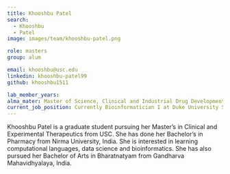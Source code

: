 ```yaml
---
title: Khooshbu Patel
search:
  - Khooshbu 
  - Patel
image: images/team/khooshbu-patel.png

role: masters
group: alum

email: khooshbu@usc.edu
linkedin: khooshbu-patel99
github: khooshbu1511

lab_member_years:
alma_mater: Master of Science, Clinical and Industrial Drug Development, USC Alfred E. Mann School of Pharmacy and Pharmaceutical Sciences
current_job_position: Currently Bioinformatician I at Duke University School of Medicine
---
```


Khooshbu Patel is a graduate student pursuing her Master’s in Clinical and Experimental Therapeutics from USC. She has done her Bachelor’s in Pharmacy from Nirma University, India. She is interested in learning computational languages, data science and bioinformatics. She has also pursued her Bachelor of Arts in Bharatnatyam from Gandharva Mahavidhyalaya, India. 

